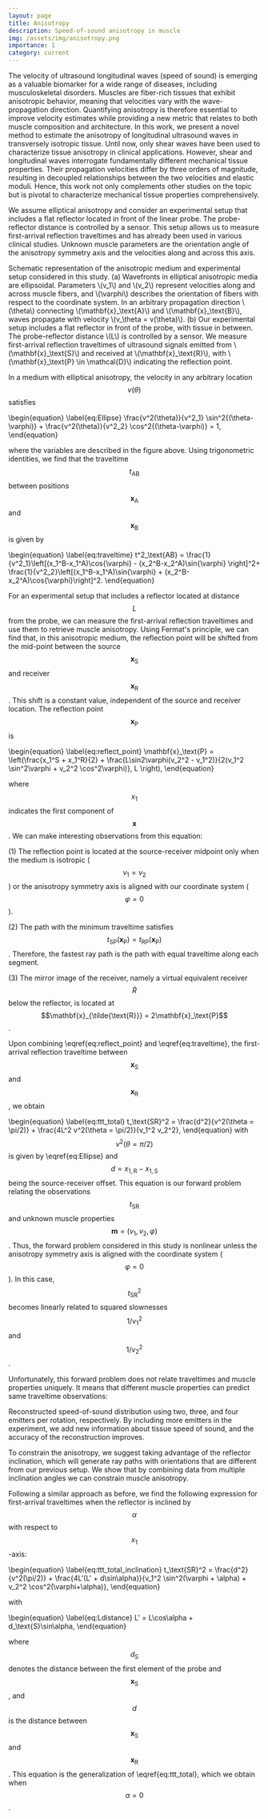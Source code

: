 ```yaml
---
layout: page
title: Anisotropy
description: Speed-of-sound anisotropy in muscle
img: /assets/img/anisotropy.png
importance: 1
category: current
---
```


The velocity of ultrasound longitudinal waves (speed of sound) is emerging as a valuable biomarker for a wide range of diseases, including musculoskeletal disorders. Muscles are fiber-rich tissues that exhibit anisotropic behavior, meaning that velocities vary with the wave-propagation direction. Quantifying anisotropy is therefore essential to improve velocity estimates while providing a new metric that relates to both muscle composition and architecture. In this work, we present a novel method to estimate the anisotropy of longitudinal ultrasound waves in transversely isotropic tissue. Until now, only shear waves have been used to characterize tissue anisotropy in clinical applications. However, shear and longitudinal waves interrogate fundamentally different mechanical tissue properties. Their propagation velocities differ by three orders of magnitude, resulting in decoupled relationships between the two velocities and elastic moduli. Hence, this work not only complements other studies on the topic but is pivotal to characterize mechanical tissue properties comprehensively.

We assume elliptical anisotropy and consider an experimental setup that includes a flat reflector located in front of the linear probe. The probe-reflector distance is controlled by a sensor. This setup allows us to measure first-arrival reflection traveltimes and has already been used in various clinical studies. Unknown muscle parameters are the orientation angle of the anisotropy symmetry axis and the velocities along and across this axis.

<div class="row justify-content-center">
    <div class="col-sm-9 mt-3 mt-md-0">
        <img class="img-fluid rounded z-depth-1" src="{{ '/assets/img/setup_anisotropy.png' | relative_url }}" alt="" title="Experimental setup"/>
    </div>
</div>
<div class="caption">
    Schematic representation of the anisotropic medium and experimental setup considered in this study. (a) Wavefronts in elliptical anisotropic media are ellipsoidal. Parameters \(v_1\) and \(v_2\) represent velocities along and across muscle fibers, and \(\varphi\) describes the orientation of fibers with respect to the coordinate system. In an arbitrary propagation direction \(\theta\) connecting \(\mathbf{x}_\text{A}\) and \(\mathbf{x}_\text{B}\), waves propagate with velocity \(v_\theta = v(\theta)\). (b) Our experimental setup includes a flat reflector in front of the probe, with tissue in between. The probe-reflector distance \(L\) is controlled by a sensor. We measure first-arrival reflection traveltimes of ultrasound signals emitted from \(\mathbf{x}_\text{S}\) and received at \(\mathbf{x}_\text{R}\), with \(\mathbf{x}_\text{P} \in \mathcal{D}\) indicating the reflection point.
</div>

In a medium with elliptical anisotropy, the velocity in any arbitrary location $$v(\theta)$$ satisfies

\begin{equation}
\label{eq:Ellipse}
\frac{v^2(\theta)}{v^2_1} \sin^2{(\theta-\varphi)} + \frac{v^2(\theta)}{v^2_2}
\cos^2{(\theta-\varphi)} = 1,
\end{equation}

where the variables are described in the figure above. Using trigonometric identities, we find that the traveltime $$t_\text{AB}$$ between positions $$\mathbf{x}_\text{A}$$ and $$\mathbf{x}_\text{B}$$ is given by

\begin{equation}
\label{eq:traveltime}
t^2_\text{AB} = \frac{1}{v^2_1}\left[(x_1^B-x_1^A)\cos{\varphi} - (x_2^B-x_2^A)\sin{\varphi} \right]^2+ \frac{1}{v^2_2}\left[(x_1^B-x_1^A)\sin{\varphi} + (x_2^B-x_2^A)\cos{\varphi}\right]^2.
\end{equation}

For an experimental setup that includes a reflector located at distance $$L$$ from the probe, we can measure the first-arrival reflection traveltimes and use them to retrieve muscle anisotropy. Using Fermat's principle, we can find that, in this anisotropic medium, the reflection point will be shifted from the mid-point between the source $$\mathbf{x}_\text{S}$$ and receiver $$\mathbf{x}_\text{R}$$. This shift is a constant value, independent of the source and receiver location. The reflection point $$\mathbf{x}_\text{P}$$ is 

\begin{equation}
\label{eq:reflect_point}
\mathbf{x}_\text{P} = \left(\frac{x_1^S + x_1^R}{2} + \frac{L\sin2\varphi(v_2^2 - v_1^2)}{2(v_1^2 \sin^2\varphi + v_2^2 \cos^2\varphi)}, L \right),
\end{equation}

where $$x_1$$ indicates the first component of $$\mathbf{x}$$. We can make interesting observations from this equation: 

(1) The reflection point is located at the source-receiver midpoint only when the medium is isotropic ($$v_1=v_2$$) or the anisotropy symmetry axis is aligned with our coordinate system ($$\varphi = 0$$).

(2) The path with the minimum traveltime satisfies $$t_\text{SP} \left(\mathbf{x}_\text{P}\right)= t_\text{RP}\left(\mathbf{x}_\text{P}\right)$$. Therefore, the fastest ray path is the path with equal traveltime along each segment.

(3) The mirror image of the receiver, namely a virtual equivalent receiver $$\tilde{R}$$ below the reflector, is located at $$\mathbf{x}_{\tilde{\text{R}}} = 2\mathbf{x}_\text{P}$$.

Upon combining \eqref{eq:reflect_point} and \eqref{eq:traveltime}, the first-arrival reflection traveltime between $$\mathbf{x}_\text{S}$$ and $$\mathbf{x}_\text{R}$$, we obtain

\begin{equation}
\label{eq:ttt_total}
t_\text{SR}^2 =
\frac{d^2}{v^2(\theta = \pi/2)} + \frac{4L^2
v^2(\theta = \pi/2)}{v_1^2 v_2^2},
\end{equation}
with $$v^2(\theta = \pi/2)$$ is given by \eqref{eq:Ellipse} and $$d = x_{1,\text{R}} - x_{1,\text{S}}$$ being the source-receiver offset. This equation is our forward problem relating the observations $$t_\text{SR}$$ and unknown muscle properties $$\mathbf{m} = (v_1,v_2,\varphi)$$. Thus, the forward problem considered in this study is nonlinear unless the anisotropy symmetry axis is aligned with the coordinate system ($$\varphi = 0$$). In this case, $$t_\text{SR}^2$$ becomes linearly related to squared slownesses $$1/v_1^2$$ and $$1/v_2^2$$. 

Unfortunately, this forward problem does not relate traveltimes and muscle properties uniquely. It means that different muscle properties can predict same traveltime observations:

<div class="row justify-content-center">
    <div class="col-sm-6 mt-3 mt-md-0">
        <img class="img-fluid rounded z-depth-1" src="{{ '/assets/img/Non-uniqueness_1560_1540.pdf' | relative_url }}" alt="" title="Non-uniqueness"/>
    </div>
</div>
<div class="caption">
Reconstructed speed-of-sound distribution using two, three, and four emitters per rotation, respectively. By including more emitters in the experiment, we add new information about tissue speed of sound, and the accuracy of the reconstruction improves.
</div>

To constrain the anisotropy, we suggest taking advantage of the reflector inclination, which will generate ray paths with orientations that are different from our previous setup. We show that by combining data from multiple inclination angles we can constrain muscle anisotropy.

Following a similar approach as before, we find the following expression for first-arrival traveltimes when the reflector is inclined by $$\alpha$$ with respect to $$x_1$$-axis:

\begin{equation}
\label{eq:ttt_total_inclination}
t_\text{SR}^2 =
\frac{d^2}{v^2(\pi/2)} + \frac{4L'(L' +
d\sin\alpha)}{v_1^2
\sin^2(\varphi + \alpha) + v_2^2 \cos^2(\varphi+\alpha)},
\end{equation}

with

\begin{equation}
\label{eq:Ldistance}
L' = L\cos\alpha + d_\text{S}\sin\alpha,
\end{equation} 

where $$d_{\text{S}}$$ denotes the distance between the first element of the probe and $$\mathbf{x}_\text{S}$$, and $$d$$ is the distance between $$\mathbf{x}_\text{S}$$ and $$\mathbf{x}_\text{R}$$. This equation is the generalization of \eqref{eq:ttt_total}, which we obtain when $$\alpha = 0$$.
